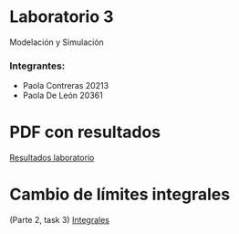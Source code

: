 # Laboratorio 3
Modelación y Simulación

### Integrantes:
- Paola Contreras 20213
- Paola De León 20361

# PDF con resultados
[Resultados laboratorio]('lab3.pdf')

# Cambio de límites integrales
(Parte 2, task 3)
[Integrales]('Integrales.jpeg')
